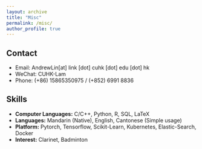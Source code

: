 ```yaml
---
layout: archive
title: "Misc"
permalink: /misc/
author_profile: true
---
```


## Contact

* Email: AndrewLin[at] link [dot] cuhk [dot] edu [dot] hk
* WeChat: CUHK-Lam
* Phone: (+86) 15865350975 / (+852) 6991 8836

## Skills

* <b>Computer Languages:</b> C/C++, Python, R, SQL, LaTeX
* <b>Languages:</b> Mandarin (Native), English, Cantonese (Simple usage)
* <b>Platform:</b> Pytorch, Tensorflow, Scikit-Learn, Kubernetes, Elastic-Search, Docker
* <b>Interest:</b> Clarinet, Badminton
